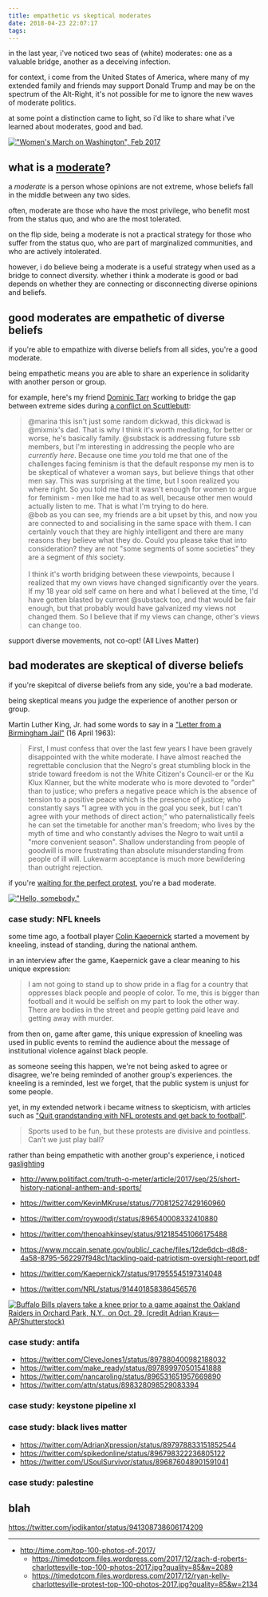 ```yaml
---
title: empathetic vs skeptical moderates
date: 2018-04-23 22:07:17
tags:
---
```


in the last year, i've noticed two seas of (white) moderates: one as a valuable bridge, another as a deceiving infection.

for context, i come from the United States of America, where many of my extended family and friends may support Donald Trump and may be on the spectrum of the Alt-Right, it's not possible for me to ignore the new waves of moderate politics.

at some point a distinction came to light, so i'd like to share what i've learned about moderates, good and bad.

[!["Women's March on Washington", Feb 2017](https://upload.wikimedia.org/wikipedia/commons/thumb/c/c9/Women%27s_March_on_Washington_%2832593123745%29.jpg/1280px-Women%27s_March_on_Washington_%2832593123745%29.jpg)](https://upload.wikimedia.org/wikipedia/commons/c/c9/Women%27s_March_on_Washington_%2832593123745%29.jpg)

## what is a [moderate](https://en.wikipedia.org/wiki/moderate)?

a _moderate_ is a person whose opinions are not extreme, whose beliefs fall in the middle between any two sides.

often, moderate are those who have the most privilege, who benefit most from the status quo, and who are the most tolerated.

on the flip side, being a moderate is not a practical strategy for those who suffer from the status quo, who are part of marginalized communities, and who are actively intolerated.

however, i do believe being a moderate is a useful strategy when used as a bridge to connect diversity. whether i think a moderate is good or bad depends on whether they are connecting or disconnecting diverse opinions and beliefs.

## good moderates are empathetic of diverse beliefs

if you're able to empathize with diverse beliefs from all sides, you're a good moderate.

being empathetic means you are able to share an experience in solidarity with another person or group.

for example, here's my friend [Dominic Tarr](http://dominictarr.com) working to bridge the gap between extreme sides during [a conflict on Scuttlebutt](https://viewer.scuttlebot.io/%25dRuGqDTklt1VqHOEcdJkwgbUrMyELenSCscSbGz%2B8KQ%3D.sha256):

> @marina this isn't just some random dickwad, this dickwad is @mixmix's dad. That is why I think it's worth mediating, for better or worse, he's basically family. @substack is addressing future ssb members, but I'm interesting in addressing the people who are _currently here_. Because one time _you_ told me that one of the challenges facing feminism is that the default response my men is to be skeptical of whatever a woman says, but believe things that other men say. This was surprising at the time, but I soon realized you where right. So you told me that it wasn't enough for women to argue for feminism - men like me had to as well, because other men would actually listen to me. That is what I'm trying to do here.
> <br />
> @bob as you can see, my friends are a bit upset by this, and now you are connected to and socialising in the same space with them. I can certainly vouch that they are highly intelligent and there are many reasons they believe what they do. Could you please take that into consideration? they are not "some segments of some societies" they are a segment of _this_ society.  
> <br />
> I think it's worth bridging between these viewpoints, because I realized that my own views have changed significantly over the years. If my 18 year old self came on here and what I believed at the time, I'd have gotten blasted by current @substack too, and that would be fair enough, but that probably would have galvanized my views not changed them. So I believe that if my views can change, other's views can change too.



support diverse movements, not co-opt! (All Lives Matter)

## bad moderates are skeptical of diverse beliefs

if you're skepitcal of diverse beliefs from any side, you're a bad moderate.

being skeptical means you judge the experience of another person or group.

Martin Luther King, Jr. had some words to say in a ["Letter from a Birmingham Jail"](https://www.africa.upenn.edu/Articles_Gen/Letter_Birmingham.html) (16 April 1963):

> First, I must confess that over the last few years I have been gravely disappointed with the white moderate. I have almost reached the regrettable conclusion that the Negro's great stumbling block in the stride toward freedom is not the White Citizen's Council-er or the Ku Klux Klanner, but the white moderate who is more devoted to "order" than to justice; who prefers a negative peace which is the absence of tension to a positive peace which is the presence of justice; who constantly says "I agree with you in the goal you seek, but I can't agree with your methods of direct action;" who paternalistically feels he can set the timetable for another man's freedom; who lives by the myth of time and who constantly advises the Negro to wait until a "more convenient season". Shallow understanding from people of goodwill is more frustrating than absolute misunderstanding from people of ill will. Lukewarm acceptance is much more bewildering than outright rejection.

if you're [waiting for the perfect protest](https://www.nytimes.com/2017/09/01/opinion/civil-rights-protest-resistance.html), you're a bad moderate.

[!["Hello, somebody."](https://pbs.twimg.com/media/DJ2rgSnW4AA7837.jpg)](https://twitter.com/theferocity/status/909071302698393600)

### case study: NFL kneels

some time ago, a football player [Colin Kaepernick](https://en.wikipedia.org/wiki/Colin_Kaepernick) started a movement by kneeling, instead of standing, during the national anthem.

in an interview after the game, Kaepernick gave a clear meaning to his unique expression:

> I am not going to stand up to show pride in a flag for a country that oppresses black people and people of color. To me, this is bigger than football and it would be selfish on my part to look the other way. There are bodies in the street and people getting paid leave and getting away with murder.

from then on, game after game, this unique expression of kneeling was used in public events to remind the audience about the message of institutional violence against black people.

as someone seeing this happen, we're not being asked to agree or disagree, we're being reminded of another group's experiences. the kneeling is a reminded, lest we forget, that the public system is unjust for some people.

yet, in my extended network i became witness to skepticism, with articles such as ["Quit grandstanding with NFL protests and get back to football"](https://www.usatoday.com/story/opinion/2017/09/26/fl-stop-self-destructive-grandstanding-and-just-play-football-james-robbins-column/701472001/).

> Sports used to be fun, but these protests are divisive and pointless. Can't we just play ball?

rather than being empathetic with another group's experience, i noticed [gaslighting](https://en.wikipedia.org/wiki/Gaslighting)

- http://www.politifact.com/truth-o-meter/article/2017/sep/25/short-history-national-anthem-and-sports/
- https://twitter.com/KevinMKruse/status/770812527429160960
- https://twitter.com/roywoodjr/status/896540008332410880
- https://twitter.com/thenoahkinsey/status/912185451066175488
- https://www.mccain.senate.gov/public/_cache/files/12de6dcb-d8d8-4a58-8795-562297f948c1/tackling-paid-patriotism-oversight-report.pdf


- https://twitter.com/Kaepernick7/status/917955545197314048
- https://twitter.com/NRL/status/914401858386456576

[![Buffalo Bills players take a knee prior to a game against the Oakland Raiders in Orchard Park, N.Y., on Oct. 29. (credit Adrian Kraus—AP/Shutterstock)](https://timedotcom.files.wordpress.com/2017/12/adrian-kraus-national-anthem-top-100-photos-2017.jpg?quality=85&w=1000)](http://time.com/top-100-photos-of-2017/)

### case study: antifa

- https://twitter.com/CleveJones1/status/897880400982188032
- https://twitter.com/make_ready/status/897899970501541888
- https://twitter.com/nancaroling/status/896531651957669890
- https://twitter.com/attn/status/898328098529083394



### case study: keystone pipeline xl

### case study: black lives matter

- https://twitter.com/AdrianXpression/status/897978833151852544
- https://twitter.com/spikedonline/status/896798322236805122
- https://twitter.com/USoulSurvivor/status/896876048901591041

### case study: palestine

## blah

https://twitter.com/jodikantor/status/941308738606174209

---

- http://time.com/top-100-photos-of-2017/
  - https://timedotcom.files.wordpress.com/2017/12/zach-d-roberts-charlottesville-top-100-photos-2017.jpg?quality=85&w=2089
  - https://timedotcom.files.wordpress.com/2017/12/ryan-kelly-charlottesville-protest-top-100-photos-2017.jpg?quality=85&w=2134
